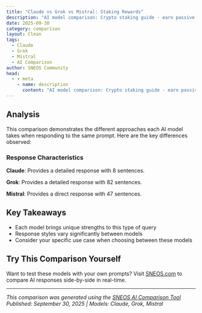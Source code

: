 ```yaml
---
title: "Claude vs Grok vs Mistral: Staking Rewards"
description: "AI model comparison: Crypto staking guide - earn passive income on holdings..."
date: 2025-09-30
category: comparison
layout: Clean
tags:
  - Claude
  - Grok
  - Mistral
  - AI Comparison
author: SNEOS Community
head:
  - - meta
    - name: description
      content: "AI model comparison: Crypto staking guide - earn passive income on holdings..."
---
```


<ChatComparison
  title="Claude vs Grok vs Mistral: Staking Rewards"
  prompt="Crypto staking guide - earn passive income on holdings"
  :responses='{
    "Claude": "# Crypto Staking Guide: Earn Passive Income on Your Holdings\n\n## What is Crypto Staking?\n\nStaking is the process of locking up cryptocurrency to support blockchain network operations and earn rewards. Think of it as earning interest on your crypto holdings while helping secure the network.\n\n## How Staking Works\n\n### Proof of Stake (PoS) Mechanism\n- Validators are chosen to create new blocks based on their stake\n- Stakers delegate tokens to validators\n- Rewards are distributed based on contribution and network performance\n\n## Popular Staking Options\n\n### Major Stakeable Cryptocurrencies\n- **Ethereum (ETH)**: ~4-6% APY\n- **Cardano (ADA)**: ~4-5% APY  \n- **Solana (SOL)**: ~6-8% APY\n- **Polkadot (DOT)**: ~10-12% APY\n- **Cosmos (ATOM)**: ~8-15% APY\n- **Avalanche (AVAX)**: ~8-11% APY\n\n## Staking Methods\n\n### 1. Exchange Staking\n**Pros:**\n- User-friendly interface\n- No technical knowledge required\n- Often flexible unstaking\n\n**Cons:**\n- Lower rewards due to fees\n- Counterparty risk\n- Less control over your assets\n\n**Popular Platforms:**\n- Coinbase\n- Binance\n- Kraken\n- Crypto.com\n\n### 2. Native Wallet Staking\n**Pros:**\n- Higher rewards\n- Full control of assets\n- Direct network participation\n\n**Cons:**\n- More technical setup\n- Lock-up periods\n- Need to research validators\n\n### 3. DeFi Staking Protocols\n**Pros:**\n- Competitive yields\n- Additional token rewards\n- Innovative features\n\n**Cons:**\n- Smart contract risks\n- More complex\n- Impermanent loss potential\n\n## Getting Started: Step-by-Step\n\n### Step 1: Choose Your Cryptocurrency\n- Research different networks\n- Consider reward rates and lock-up periods\n- Evaluate long-term potential\n\n### Step 2: Select a Platform\n- Compare fees and reward rates\n- Check security track record\n- Review user experience\n\n### Step 3: Set Up Your Account\n- Complete KYC verification (for exchanges)\n- Set up 2FA security\n- Fund your account\n\n### Step 4: Start Staking\n- Choose amount to stake\n- Select validator (if applicable)\n- Confirm staking transaction\n\n## Key Considerations\n\n### Lock-up Periods\n- **Flexible**: Can unstake anytime (lower rewards)\n- **Fixed**: Locked for set period (higher rewards)\n- **Unbonding**: Waiting period to access funds after unstaking\n\n### Risks to Consider\n- **Market risk**: Token value can decrease\n- **Validator risk**: Penalties for validator misbehavior  \n- **Liquidity risk**: Funds locked during staking period\n- **Platform risk**: Exchange or protocol failures\n- **Regulatory risk**: Changing crypto regulations\n\n## Maximizing Staking Returns\n\n### Validator Selection Tips\n- Check performance history\n- Review commission rates\n- Ensure proper diversification\n- Monitor validator behavior\n\n### Portfolio Strategies\n- Diversify across multiple networks\n- Consider liquid staking derivatives\n- Reinvest rewards for compounding\n- Balance staked vs. liquid holdings\n\n## Tax Implications\n\n### Important Considerations\n- Staking rewards typically taxable as income\n- Track rewards received and dates\n- Consider tax-loss harvesting opportunities\n- Consult with tax professional\n\n## Advanced Staking Strategies\n\n### Liquid Staking\n- Receive derivative tokens while staking\n- Maintain liquidity for other DeFi activities\n- Examples: Lido (stETH), Rocket Pool (rETH)\n\n### Staking-as-a-Service\n- Professional validator management\n- Higher minimum requirements\n- Institutional-grade security\n\n## Safety Best Practices\n\n### Security Measures\n- Use hardware wallets when possible\n- Enable all security features\n- Keep private keys secure\n- Regular security audits of chosen platforms\n\n### Due Diligence\n- Research validator track records\n- Understand network slashing conditions\n- Monitor staking performance regularly\n- Stay updated on network upgrades\n\n## Common Mistakes to Avoid\n\n- Chasing highest yields without considering risks\n- Putting all funds in one validator\n- Ignoring lock-up periods",
    "Grok": "Crypto staking is a popular way to earn passive income on your cryptocurrency holdings. It involves locking up your coins in a wallet or platform to support the operations of a blockchain network, and in return, you receive rewards, typically in the form of additional tokens. This guide will walk you through the basics of staking, how it works, and how to get started to earn passive income on your crypto holdings.\n\n---\n\n### **What is Crypto Staking?**\nCrypto staking is the process of participating in a Proof of Stake (PoS) blockchain network by locking up a certain amount of your cryptocurrency to help validate transactions and secure the network. Unlike Proof of Work (PoW) systems (like Bitcoin), which rely on miners solving complex puzzles to validate transactions, PoS systems select validators based on the amount of cryptocurrency they hold and are willing to \u0022stake.\u0022\n\nWhen you stake your crypto, you\u2019re essentially acting as a validator (or delegating to one) and helping the network operate. In return, you earn staking rewards, which are usually paid in the same cryptocurrency you staked.\n\n---\n\n### **How Does Staking Work?**\n1. **Choose a Staking-Compatible Cryptocurrency**: Not all cryptocurrencies support staking. Popular staking coins include Ethereum (ETH 2.0), Cardano (ADA), Polkadot (DOT), Solana (SOL), and Tezos (XTZ).\n2. **Lock Up Your Crypto**: You commit a portion of your holdings to a wallet or staking platform. These coins are \u0022staked\u0022 and cannot be used or traded during the staking period (unless the staking is flexible, which some platforms allow).\n3. **Support the Network**: Your staked coins help validate transactions and maintain the blockchain\u0027s security. Validators are chosen based on the amount staked and other factors determined by the blockchain\u0027s protocol.\n4. **Earn Rewards**: In return for your contribution, you receive staking rewards. These rewards vary depending on the cryptocurrency, network, and staking duration.\n\n---\n\n### **Benefits of Staking**\n- **Passive Income**: Earn rewards without actively trading or managing your portfolio.\n- **Support Decentralization**: Help secure and decentralize blockchain networks.\n- **Lower Energy Use**: Unlike mining, staking is energy-efficient and environmentally friendly.\n- **Potential for Compounding**: Reinvest your rewards to increase your stake and earn more over time.\n\n---\n\n### **Risks of Staking**\n- **Lock-Up Periods**: Some staking programs require you to lock your funds for a set period, during which you can\u2019t access them.\n- **Price Volatility**: The value of your staked coins can fluctuate, potentially offsetting your rewards if the price drops significantly.\n- **Slashing**: If a validator (or the one you delegate to) behaves maliciously or fails to follow network rules, a portion of your staked funds could be lost (slashed).\n- **Platform Risks**: If you stake through a third-party platform, there\u2019s a risk of hacks, scams, or loss of funds if the platform is not secure.\n\n---\n\n### **How to Start Staking: Step-by-Step Guide**\n#### **1. Research Staking-Compatible Cryptocurrencies**\n   - Identify which cryptocurrencies you own or want to buy that support staking. Some popular options include:\n     - Ethereum (ETH) - Requires a minimum of 32 ETH to run your own node, but you can stake smaller amounts via pools or platforms.\n     - Cardano (ADA) - Delegate your ADA to a stake pool.\n     - Solana (SOL) - Stake through wallets or exchanges.\n     - Polygon (MATIC) - Easy to stake via exchanges or wallets.\n   - Check the Annual Percentage Yield (APY) for staking rewards, which can range from 3% to 20% or more, depending on the coin and network.\n\n#### **2. Choose a Staking Method**\n   - **Solo Staking**: Run your own validator node. This often requires significant technical knowledge, hardware, and a large amount of crypto (e.g., 32 ETH for Ethereum). It\u2019s best for advanced users with substantial holdings.\n   - **Staking Pools**: Join a group of stakers to pool your resources. This allows you to stake smaller amounts and share rewards (minus fees). Pools are ideal for beginners or those with smaller holdings.\n   - **Delegated Staking**: Delegate your coins to a validator or stake pool without running a node yourself. You still earn rewards but with less effort.\n   - **Exchange Staking**: Many centralized exchanges like Binance, Coinbase, Kraken, and KuCoin offer staking services. They manage the technical aspects for you, but you may have less control over your funds and pay higher fees.\n\n#### **3. Set Up a Wallet or Platform**\n   - For self-custody and control, use a wallet that supports staking, such as:\n     - **MetaMask** (for Ethereum and other EVM-compatible chains)\n     - **Daedalus** or **Yoroi** (for Cardano)\n     - **Phantom** (for Solana)\n   - Alternatively, use a centralized exchange or staking platform like Lido Finance, Rocket Pool (for Ethereum), or Ankr.\n   - Ensure your wallet or platform is secure by enabling two-factor authentication (2FA) and storing private keys safely.\n\n#### **4. Stake Your Crypto**\n   - Transfer your coins to the chosen wallet or platform.\n   - Follow the instructions to stake your funds. This may involve selecting a validator or stake pool, confirming the amount to stake, and agreeing to the lock-up period (if applicable).\n   - Monitor your staking dashboard to track rewards.\n\n#### **5. Reinvest or Withdraw Rewards**\n   - Some platforms automatically compound your rewards (re-stake them for higher returns). If not, you can manually reinvest or withdraw them to your wallet or exchange.\n\n---\n\n### **Tips for Successful Staking**\n- **Diversify Your Holdings**: Don\u2019t stake all your funds in one cryptocurrency or validator to reduce risk.\n- **Research Validators**: If delegating, choose a reliable validator with a good track record to minimize the risk of slashing or poor performance.\n- **Understand Lock-Up Periods**: Be aware of how long your funds will be locked and whether early withdrawal penalties apply.\n- **Monitor Rewards and Fees**: Keep track of your earnings and any fees charged by staking platforms or pools.\n- **Stay Updated**: Blockchain networks often update their staking rules, rewards, or slashing policies. Stay informed to avoid surprises.\n- **Secure Your Funds**: Use trusted platforms and wallets, and never share your private keys or seed phrases.\n\n---\n\n### **Popular Crypto Staking Platforms**\n| **Platform**         | **Supported Coins**       | **Features**                              | **Fees**          |\n|-----------------------|---------------------------|------------------------------------------|-------------------|\n| **Binance**           | ETH, ADA, SOL, DOT, etc. | Easy to use, flexible staking options    | Varies (1-5%)     |\n| **Coinbase**          | ETH, ADA, SOL, etc.      | Beginner-friendly, managed staking       | Up to 25% of rewards |\n| **Kraken**            | ETH, ADA, DOT, etc.      | Transparent fees, flexible staking       | 15-20% of rewards |\n| **Lido Finance**      | ETH, SOL, MATIC, etc.    | Liquid staking (stake without lock-up)   | ~10% of rewards   |\n| **Rocket Pool**       | ETH                      | Decentralized Ethereum staking           | Small fee         |\n\n---\n\n### **Staking Rewards and Tax Implications**\n- **Rewards**: Staking rewards vary based on the cryptocurrency, network congestion, and the total amount staked. For example, Cardano typically offers 4-6% APY, while newer or smaller networks may offer higher yields to attract stakers.\n- **Taxes**: In many jurisdictions, staking rewards are considered taxable income at the time of receipt. Additionally, if you sell or trade your staked coins later, capital gains taxes may apply. Consult a tax professional to understand the rules in your country.\n\n---\n\n### **Conclusion**\nCrypto staking is an excellent way to generate passive income on your cryptocurrency holdings while supporting blockchain networks. By carefully selecting coins, validators, and platforms, and understanding the risks and rewards, you can maximize your earnings. Start small if you\u2019re new to staking, and as you gain confidence, consider diversifying your staked assets or experimenting with different methods like liquid staking or running your own node.\n\nIf you\u2019re ready to begin, research a cryptocurrency you believe in, set up a secure wallet or platform, and start staking. Over time, your small efforts can compound into significant returns!",
    "Mistral": "Crypto staking is a popular way to earn passive income on your cryptocurrency holdings. Here\u0027s a step-by-step guide to help you understand and start staking:\n\n### 1. Understand Staking\nStaking involves holding and locking up your cryptocurrency in a wallet or on an exchange to support the operations of a blockchain network. In return, you earn rewards, typically in the form of additional cryptocurrency.\n\n### 2. Choose the Right Cryptocurrency\nNot all cryptocurrencies support staking. Some of the most popular staking coins include:\n- **Ethereum (ETH)**\n- **Cardano (ADA)**\n- **Tezos (XTZ)**\n- **Polkadot (DOT)**\n- **Cosmos (ATOM)**\n\n### 3. Select a Staking Platform\nYou can stake your cryptocurrency through various platforms:\n- **Crypto Exchanges**: Platforms like Binance, Coinbase, and Kraken offer staking services.\n- **Staking Pools**: Join a staking pool where multiple users combine their assets to increase the chances of earning rewards.\n- **Wallets**: Use a hardware wallet like Ledger or a software wallet like Trust Wallet that supports staking.\n\n### 4. Set Up Your Wallet\nIf you choose to stake through a wallet, follow these steps:\n- **Download and Install**: Download the wallet software from the official website.\n- **Create a Wallet**: Follow the instructions to create a new wallet.\n- **Backup Your Seed Phrase**: Write down your seed phrase and store it securely.\n- **Transfer Funds**: Transfer the cryptocurrency you want to stake to your wallet.\n\n### 5. Start Staking\n- **Exchanges**: If you\u0027re using an exchange, navigate to the staking section, select the cryptocurrency, and follow the instructions to lock your assets.\n- **Wallets**: In your wallet, find the staking option, select the cryptocurrency, and follow the prompts to delegate your assets to a validator or staking pool.\n\n### 6. Monitor Your Rewards\nKeep an eye on your staking rewards. Most platforms provide a dashboard where you can track your earnings. Some platforms automatically reinvest your rewards, while others require manual reinvestment.\n\n### 7. Understand the Risks\nStaking is not without risks:\n- **Market Volatility**: The value of your staked assets can fluctuate.\n- **Validator Risks**: If you delegate to a validator that misbehaves, you might lose a portion of your staked assets.\n- **Lock-Up Periods**: Some staking platforms have lock-up periods, meaning you can\u0027t access your assets for a certain period.\n\n### 8. Tax Implications\nBe aware of the tax implications of staking. In many jurisdictions, staking rewards are considered taxable income. Consult a tax professional if you\u0027re unsure.\n\n### 9. Security Measures\n- **Use a Hardware Wallet**: For added security, consider using a hardware wallet.\n- **Enable Two-Factor Authentication (2FA)**: If staking on an exchange, enable 2FA for an extra layer of security.\n- **Regularly Update Software**: Keep your wallet software up to date to protect against vulnerabilities.\n\n### 10. Stay Informed\nKeep up with the latest news and updates about the cryptocurrency you\u0027re staking. Changes in the network or protocol can affect your staking rewards and security.\n\n### Example: Staking Ethereum (ETH)\n1. **Choose a Platform**: Decide whether to stake on an exchange like Coinbase or use a wallet like MetaMask.\n2. **Transfer ETH**: Transfer your ETH to the chosen platform.\n3. **Start Staking**: Follow the platform\u0027s instructions to lock your ETH.\n4. **Monitor Rewards**: Regularly check your rewards and consider reinvesting them.\n\nBy following these steps, you can start earning passive income through crypto staking. Always do your own research and consider the risks before committing your assets."
  }'
  published-date="22:46"
/>

## Analysis

This comparison demonstrates the different approaches each AI model takes when responding to the same prompt. Here are the key differences observed:

### Response Characteristics

**Claude**: Provides a detailed response with 8 sentences. 

**Grok**: Provides a detailed response with 82 sentences. 

**Mistral**: Provides a direct response with 47 sentences. 

## Key Takeaways

- Each model brings unique strengths to this type of query
- Response styles vary significantly between models
- Consider your specific use case when choosing between these models

## Try This Comparison Yourself

Want to test these models with your own prompts? Visit [SNEOS.com](https://sneos.com) to compare AI responses side-by-side in real-time.

---

*This comparison was generated using the [SNEOS AI Comparison Tool](https://sneos.com)*
*Published: September 30, 2025 | Models: Claude, Grok, Mistral*
